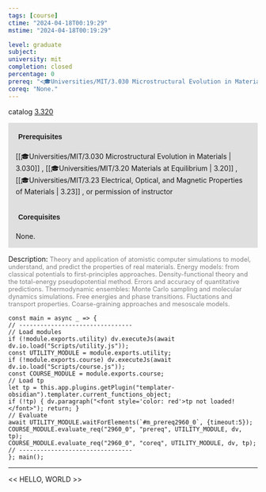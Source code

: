 ```yaml
---
tags: [course]
ctime: "2024-04-18T00:19:29"
mstime: "2024-04-18T00:19:29"

level: graduate
subject: 
university: mit
completion: closed
percentage: 0
prereq: "<🎓Universities/MIT/3.030 Microstructural Evolution in Materials> , <🎓Universities/MIT/3.20 Materials at Equilibrium> , <🎓Universities/MIT/3.23 Electrical, Optical, and Magnetic Properties of Materials> , or permission of instructor"
coreq: "None."
---
```


catalog [3.320](http://student.mit.edu/catalog/m3a.html#3.320)

<span style="display: block; padding: 15px; background-color: rgb(100, 100, 100, 0.2);"><font id="m_prereq2960_0" style="display: block; font-family: Arial, sans-serif; font-weight: bold; padding: 5px">Prerequisites</font><br><span id="prereq2960_0">[[🎓Universities/MIT/3.030 Microstructural Evolution in Materials | 3.030]] , [[🎓Universities/MIT/3.20 Materials at Equilibrium | 3.20]] , [[🎓Universities/MIT/3.23 Electrical, Optical, and Magnetic Properties of Materials | 3.23]] , or permission of instructor</span></span>
<span style="display: block; padding: 15px; background-color: rgb(100, 100, 100, 0.2);"><font id="m_coreq2960_0" style="display: block; font-family: Arial, sans-serif; font-weight: bold; padding: 5px">Corequisites</font><br><span id="coreq2960_0">None.</span></span>

<font style="">Description:</font>
<font style="color: grey; font-size: 0.8rem;">Theory and application of atomistic computer simulations to model, understand, and predict the properties of real materials. Energy models: from classical potentials to first-principles approaches. Density-functional theory and the total-energy pseudopotential method. Errors and accuracy of quantitative predictions. Thermodynamic ensembles: Monte Carlo sampling and molecular dynamics simulations. Free energies and phase transitions. Fluctations and transport properties. Coarse-graining approaches and mesoscale models.</font>

```dataviewjs
const main = async _ => {
// --------------------------------
// Load modules
if (!module.exports.utility) dv.executeJs(await dv.io.load("Scripts/utility.js"));
const UTILITY_MODULE = module.exports.utility;
if (!module.exports.course) dv.executeJs(await dv.io.load("Scripts/course.js"));
const COURSE_MODULE = module.exports.course;
// Load tp
let tp = this.app.plugins.getPlugin("templater-obsidian").templater.current_functions_object;
if (!tp) { dv.paragraph("<font style='color: red'>tp not loaded!</font>"); return; }
// Evaluate
await UTILITY_MODULE.waitForElements(`#m_prereq2960_0`, {timeout:5});
COURSE_MODULE.evaluate_req("2960_0", "prereq", UTILITY_MODULE, dv, tp);
COURSE_MODULE.evaluate_req("2960_0", "coreq", UTILITY_MODULE, dv, tp);
// --------------------------------
}; main();
```

---

<< HELLO, WORLD >>
